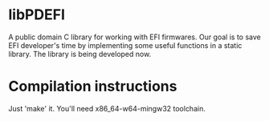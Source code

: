 # libPDEFI
A public domain C library for working with EFI firmwares.
Our goal is to save EFI developer's time by implementing some useful functions in a static library.
The library is being developed now.
# Compilation instructions
Just 'make' it.
You'll need x86_64-w64-mingw32 toolchain.
